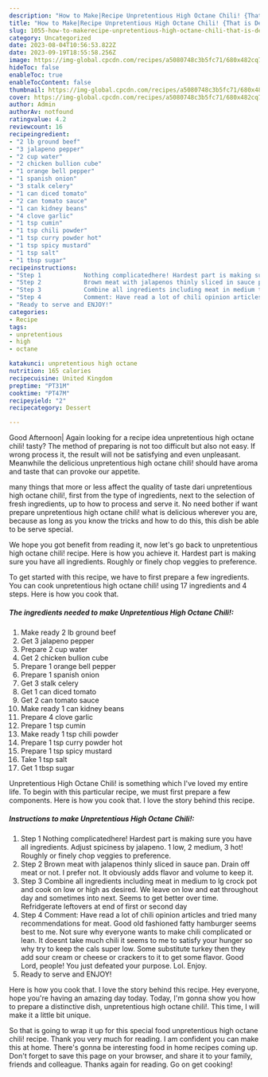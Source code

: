 ```yaml
---
description: "How to Make|Recipe Unpretentious High Octane Chili! {That is Delicious"
title: "How to Make|Recipe Unpretentious High Octane Chili! {That is Delicious"
slug: 1055-how-to-makerecipe-unpretentious-high-octane-chili-that-is-delicious
category: Uncategorized
date: 2023-08-04T10:56:53.822Z
date: 2023-09-19T18:55:58.256Z
image: https://img-global.cpcdn.com/recipes/a5080748c3b5fc71/680x482cq70/unpretentious-high-octane-chili-recipe-main-photo.jpg
hideToc: false
enableToc: true
enableTocContent: false
thumbnail: https://img-global.cpcdn.com/recipes/a5080748c3b5fc71/680x482cq70/unpretentious-high-octane-chili-recipe-main-photo.jpg
cover: https://img-global.cpcdn.com/recipes/a5080748c3b5fc71/680x482cq70/unpretentious-high-octane-chili-recipe-main-photo.jpg
author: Admin
authorAv: notfound
ratingvalue: 4.2
reviewcount: 16
recipeingredient:
- "2 lb ground beef"
- "3 jalapeno pepper"
- "2 cup water"
- "2 chicken bullion cube"
- "1 orange bell pepper"
- "1 spanish onion"
- "3 stalk celery"
- "1 can diced tomato"
- "2 can tomato sauce"
- "1 can kidney beans"
- "4 clove garlic"
- "1 tsp cumin"
- "1 tsp chili powder"
- "1 tsp curry powder hot"
- "1 tsp spicy mustard"
- "1 tsp salt"
- "1 tbsp sugar"
recipeinstructions:
- "Step 1            Nothing complicatedhere! Hardest part is making sure you have all ingredients. Adjust spiciness by jalapeno. 1 low, 2 medium, 3 hot! Roughly or finely chop veggies to preference."
- "Step 2            Brown meat with jalapenos thinly sliced in sauce pan. Drain off meat or not. I prefer not. It obviously adds flavor and volume to keep it."
- "Step 3            Combine all ingredients including meat in medium to lg crock pot and cook on low or high as desired. We leave on low and eat throughout day and sometimes into next. Seems to get better over time. Refridgerate leftovers at end of first or second day"
- "Step 4            Comment: Have read a lot of chili opinion articles and tried many recommendations for meat. Good old fashioned fatty hamburger seems best to me. Not sure why everyone wants to make chili complicated or lean. It doesnt take much chili it seems to me to satisfy your hunger so why try to keep the cals super low. Some substitute turkey then they add sour cream or cheese or crackers to it to get some flavor. Good Lord, people! You just defeated your purpose. Lol. Enjoy."
- "Ready to serve and ENJOY!"
categories:
- Recipe
tags:
- unpretentious
- high
- octane

katakunci: unpretentious high octane 
nutrition: 165 calories
recipecuisine: United Kingdom
preptime: "PT31M"
cooktime: "PT47M"
recipeyield: "2"
recipecategory: Dessert

---
```



Good Afternoon| Again looking for a recipe idea unpretentious high octane chili! tasty? The method of preparing is not too difficult but also not easy. If wrong process it, the result will not be satisfying and even unpleasant. Meanwhile the delicious unpretentious high octane chili! should have aroma and taste that can provoke our appetite.






many things that more or less affect the quality of taste dari unpretentious high octane chili!, first from the type of ingredients, next to the selection of fresh ingredients, up to how to process and serve it. No need bother if want prepare unpretentious high octane chili! what is delicious wherever you are, because as long as you know the tricks and how to do this, this dish be able to be serve  special.


We hope you got benefit from reading it, now let&#39;s go back to unpretentious high octane chili! recipe. Here is how you achieve it. Hardest part is making sure you have all ingredients. Roughly or finely chop veggies to preference.


To get started with this recipe, we have to first prepare a few ingredients. You can cook unpretentious high octane chili! using 17 ingredients and 4 steps. Here is how you cook that.

<!--inarticleads1-->

##### The ingredients needed to make Unpretentious High Octane Chili!:

1. Make ready 2 lb ground beef
1. Get 3 jalapeno pepper
1. Prepare 2 cup water
1. Get 2 chicken bullion cube
1. Prepare 1 orange bell pepper
1. Prepare 1 spanish onion
1. Get 3 stalk celery
1. Get 1 can diced tomato
1. Get 2 can tomato sauce
1. Make ready 1 can kidney beans
1. Prepare 4 clove garlic
1. Prepare 1 tsp cumin
1. Make ready 1 tsp chili powder
1. Prepare 1 tsp curry powder hot
1. Prepare 1 tsp spicy mustard
1. Take 1 tsp salt
1. Get 1 tbsp sugar


Unpretentious High Octane Chili! is something which I&#39;ve loved my entire life. To begin with this particular recipe, we must first prepare a few components. Here is how you cook that. I love the story behind this recipe. 

<!--inarticleads2-->

##### Instructions to make Unpretentious High Octane Chili!:

1. Step 1            Nothing complicatedhere! Hardest part is making sure you have all ingredients. Adjust spiciness by jalapeno. 1 low, 2 medium, 3 hot! Roughly or finely chop veggies to preference.
1. Step 2            Brown meat with jalapenos thinly sliced in sauce pan. Drain off meat or not. I prefer not. It obviously adds flavor and volume to keep it.
1. Step 3            Combine all ingredients including meat in medium to lg crock pot and cook on low or high as desired. We leave on low and eat throughout day and sometimes into next. Seems to get better over time. Refridgerate leftovers at end of first or second day
1. Step 4            Comment: Have read a lot of chili opinion articles and tried many recommendations for meat. Good old fashioned fatty hamburger seems best to me. Not sure why everyone wants to make chili complicated or lean. It doesnt take much chili it seems to me to satisfy your hunger so why try to keep the cals super low. Some substitute turkey then they add sour cream or cheese or crackers to it to get some flavor. Good Lord, people! You just defeated your purpose. Lol. Enjoy.
1. Ready to serve and ENJOY!

Here is how you cook that. I love the story behind this recipe. Hey everyone, hope you&#39;re having an amazing day today. Today, I&#39;m gonna show you how to prepare a distinctive dish, unpretentious high octane chili!. This time, I will make it a little bit unique. 

So that is going to wrap it up for this special food unpretentious high octane chili! recipe. Thank you very much for reading. I am confident you can make this at home. There's gonna be interesting food in home recipes coming up. Don't forget to save this page on your browser, and share it to your family, friends and colleague. Thanks again for reading. Go on get cooking!
